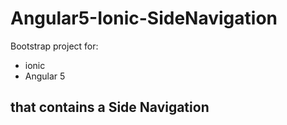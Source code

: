 # Angular5-Ionic-SideNavigation
Bootstrap project for:
- ionic
- Angular 5

## that contains a Side Navigation
